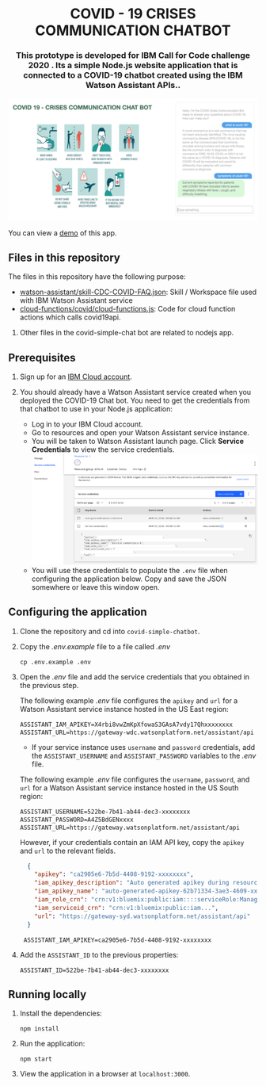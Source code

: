 <h1 align="center" style="border-bottom: none;"> COVID - 19 CRISES COMMUNICATION CHATBOT</h1>
<h3 align="center">This prototype is developed for <b>IBM Call for Code challenge 2020</b> . Its a simple Node.js website application that is connected to a COVID-19 chatbot created using the IBM Watson Assistant APIs..</h3>

![Covid19 simple chatbot screen shot](readme_images/covid-simple-chatbot-screen-shot.png)

You can view a [demo][demo_url] of this app.

## Files in this repository
The files in this repository have the following purpose:
*  [watson-assistant/skill-CDC-COVID-FAQ.json](watson-assistant/skill-CDC-COVID-FAQ.json): Skill / Workspace file used with IBM Watson Assistant service
* [cloud-functions/covid/cloud-functions.js](cloud-functions/covid/cloud-functions.js): Code for cloud function actions which calls covid19api.
1. Other files in the covid-simple-chat bot are related to nodejs app. 

## Prerequisites
1. Sign up for an [IBM Cloud account](https://cloud.ibm.com/registration/).

1. You should already have a Watson Assistant service created when you deployed the COVID-19 Chat bot. You need to get the credentials from that chatbot to use in your Node.js application:
    - Log in to your IBM Cloud account.
    - Go to resources and open your Watson Assistant service instance.
    - You will be taken to Watson Assistant launch page. Click **Service Credentials** to view the service credentials.
      ![Watson Assistant Credentials](readme_images/watson-assistant-credentials.png)
    - You will use these credentials to populate the `.env` file when configuring the application below. Copy and save the JSON somewhere or leave this window open.
    
    
## Configuring the application

1. Clone the repository and cd into `covid-simple-chatbot`.

2. Copy the *.env.example* file to a file called *.env*

    ```
    cp .env.example .env
    ```

3. Open the *.env* file and add the service credentials that you obtained in the previous step. 

    The following example *.env* file configures the `apikey` and `url` for a Watson Assistant service instance hosted in the US East region:

    ```
    ASSISTANT_IAM_APIKEY=X4rbi8vwZmKpXfowaS3GAsA7vdy17Qhxxxxxxxx
    ASSISTANT_URL=https://gateway-wdc.watsonplatform.net/assistant/api
    ```

    - If your service instance uses `username` and `password` credentials, add the `ASSISTANT_USERNAME` and `ASSISTANT_PASSWORD` variables to the *.env* file.

    The following example *.env* file configures the `username`, `password`, and `url` for a Watson Assistant service instance hosted in the US South region:

    ```
    ASSISTANT_USERNAME=522be-7b41-ab44-dec3-xxxxxxxx
    ASSISTANT_PASSWORD=A4Z5BdGENxxxx
    ASSISTANT_URL=https://gateway.watsonplatform.net/assistant/api
    ```
    
    However, if your credentials contain an IAM API key, copy the `apikey` and `url` to the relevant fields.
    
    ```JSON
      {
        "apikey": "ca2905e6-7b5d-4408-9192-xxxxxxxx",
        "iam_apikey_description": "Auto generated apikey during resource-key ...",
        "iam_apikey_name": "auto-generated-apikey-62b71334-3ae3-4609-xxxxxxxx",
        "iam_role_crn": "crn:v1:bluemix:public:iam::::serviceRole:Manager",
        "iam_serviceid_crn": "crn:v1:bluemix:public:iam...",
        "url": "https://gateway-syd.watsonplatform.net/assistant/api"
      }
    ```
   
   ```
    ASSISTANT_IAM_APIKEY=ca2905e6-7b5d-4408-9192-xxxxxxxx
    ```

4. Add the `ASSISTANT_ID` to the previous properties:

    ```
    ASSISTANT_ID=522be-7b41-ab44-dec3-xxxxxxxx
    ```


## Running locally

1. Install the dependencies:

    ```
    npm install
    ```

1. Run the application:

    ```
    npm start
    ```

1. View the application in a browser at `localhost:3000`.


[demo_url]:https://covid-assistant-simple-vijaygs.mybluemix.net/
